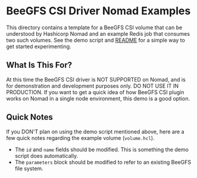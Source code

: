 # BeeGFS CSI Driver Nomad Examples

This directory contains a template for a BeeGFS CSI volume that can be 
understood by Hashicorp Nomad and an example Redis job that consumes two such 
volumes. See the demo script and [README](../../deploy/nomad/README.md) for a 
simple way to get started experimenting.

## What Is This For?

At this time the BeeGFS CSI driver is NOT SUPPORTED on Nomad, and is for
demonstration and development purposes only. DO NOT USE IT IN PRODUCTION. If 
you want to get a quick idea of how BeeGFS CSI plugin works on
Nomad in a single node environment, this demo is a good option.

## Quick Notes

If you DON'T plan on using the demo script mentioned above, here are a few 
quick notes regarding the example volume (`volume.hcl`).

* The `id` and `name` fields should be modified. This is something the demo 
  script does automatically.
* The `parameters` block should be modified to refer to an existing BeeGFS file 
  system.
